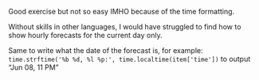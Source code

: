 Good exercise but not so easy IMHO because of the time formatting.

Without skills in other languages, I would have struggled to find how to show hourly forecasts for the current day only.

Same to write what the date of the forecast is, for example: `time.strftime('%b %d, %l %p:', time.localtime(item['time'])` to output “Jun 08, 11 PM”
